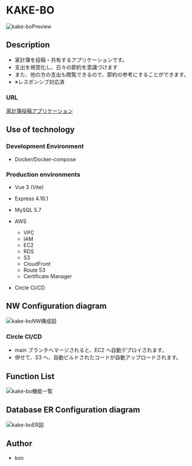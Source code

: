 # KAKE-BO

![kake-boPreview](https://user-images.githubusercontent.com/74819209/143963410-deda5728-ca99-46a9-9ff5-9d4854e8150d.gif)

## Description

- 家計簿を投稿・共有するアプリケーションです。
- 支出を視覚化し、日々の節約を意識づけます
- また、他の方の支出も閲覧できるので、節約の参考にすることができます。
- ※レスポンシブ対応済

### URL

[家計簿投稿アプリケーション](https://kake-bo.ml)

## Use of technology

### Development Environment

- Docker/Docker-compose

### Production environments

- Vue 3 (Vite)
- Express 4.16.1
- MySQL 5.7
- AWS

  - VPC
  - IAM
  - EC2
  - RDS
  - S3
  - CloudFront
  - Route 53
  - Certificate Manager

- Circle CI/CD

## NW Configuration diagram

![kake-boNW構成図](https://user-images.githubusercontent.com/74819209/143965547-3da318f7-4dd7-4e91-b601-5d3c81349dcc.png)

### Circle CI/CD

- main ブランチへマージされると、EC2 へ自動デプロイされます。
- 併せて、S3 へ、自動ビルドされたコードが自動アップロードされます。

## Function List

![kake-bo機能一覧](https://user-images.githubusercontent.com/74819209/143966471-b9e4fed6-c8b5-4d78-a34e-08b462e20dd2.png)

## Database ER Configuration diagram

![kake-boER図](https://user-images.githubusercontent.com/74819209/143965469-5aa3dee0-3b40-4e95-8419-92e985b2d9b0.png)

## Author

- kon
